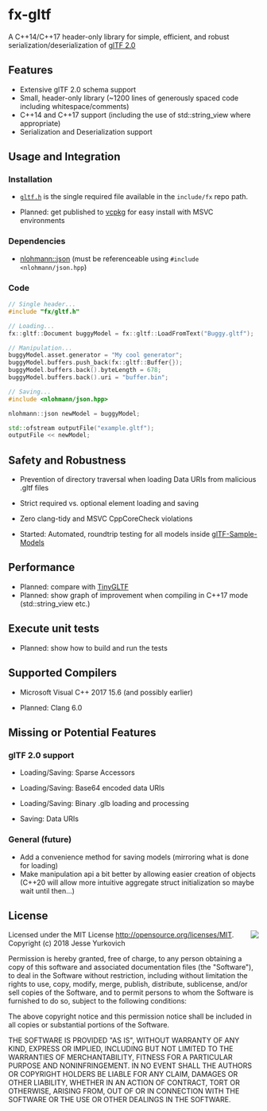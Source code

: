 # fx-gltf

A C++14/C++17 header-only library for simple, efficient, and robust serialization/deserialization of [glTF 2.0](https://www.khronos.org/gltf/)

## Features
* Extensive glTF 2.0 schema support
* Small, header-only library (~1200 lines of generously spaced code including whitespace/comments)
* C++14 and C++17 support (including the use of std::string_view where appropriate)
* Serialization and Deserialization support

## Usage and Integration

### Installation
* [`gltf.h`](https://github.com/jessey-git/fx-gltf/blob/master/include/fx/gltf.h) is the single required file available in the `include/fx` repo path.

* Planned: get published to [vcpkg](https://github.com/Microsoft/vcpkg) for easy install with MSVC environments

### Dependencies
* [nlohmann::json](https://github.com/nlohmann/json) (must be referenceable using `#include <nlohmann/json.hpp`)

### Code
```cpp
// Single header...
#include "fx/gltf.h"

// Loading...
fx::gltf::Document buggyModel = fx::gltf::LoadFromText("Buggy.gltf");

// Manipulation...
buggyModel.asset.generator = "My cool generator";
buggyModel.buffers.push_back(fx::gltf::Buffer{});
buggyModel.buffers.back().byteLength = 678;
buggyModel.buffers.back().uri = "buffer.bin";

// Saving...
#include <nlohmann/json.hpp>

nlohmann::json newModel = buggyModel;

std::ofstream outputFile("example.gltf");
outputFile << newModel;
```

## Safety and Robustness
* Prevention of directory traversal when loading Data URIs from malicious .gltf files
* Strict required vs. optional element loading and saving
* Zero clang-tidy and MSVC CppCoreCheck violations

* Started: Automated, roundtrip testing for all models inside [glTF-Sample-Models](https://github.com/KhronosGroup/glTF-Sample-Models)

## Performance
* Planned: compare with [TinyGLTF](https://github.com/syoyo/tinygltf)
* Planned: show graph of improvement when compiling in C++17 mode (std::string_view etc.)

## Execute unit tests
* Planned: show how to build and run the tests

## Supported Compilers
* Microsoft Visual C++ 2017 15.6 (and possibly earlier)

* Planned: Clang 6.0

## Missing or Potential Features
### glTF 2.0 support
* Loading/Saving: Sparse Accessors
* Loading/Saving: Base64 encoded data URIs
* Loading/Saving: Binary .glb loading and processing

* Saving: Data URIs

### General (future)
* Add a convenience method for saving models (mirroring what is done for loading)
* Make manipulation api a bit better by allowing easier creation of objects (C++20 will allow more intuitive aggregate struct initialization so maybe wait until then...)

## License

<img align="right" src="http://opensource.org/trademarks/opensource/OSI-Approved-License-100x137.png">

Licensed under the MIT License <http://opensource.org/licenses/MIT>.
Copyright (c) 2018 Jesse Yurkovich

Permission is hereby  granted, free of charge, to any  person obtaining a copy
of this software and associated  documentation files (the "Software"), to deal
in the Software  without restriction, including without  limitation the rights
to  use, copy,  modify, merge,  publish, distribute,  sublicense, and/or  sell
copies  of  the Software,  and  to  permit persons  to  whom  the Software  is
furnished to do so, subject to the following conditions:

The above copyright notice and this permission notice shall be included in all
copies or substantial portions of the Software.

THE SOFTWARE  IS PROVIDED "AS  IS", WITHOUT WARRANTY  OF ANY KIND,  EXPRESS OR
IMPLIED,  INCLUDING BUT  NOT  LIMITED TO  THE  WARRANTIES OF  MERCHANTABILITY,
FITNESS FOR  A PARTICULAR PURPOSE AND  NONINFRINGEMENT. IN NO EVENT  SHALL THE
AUTHORS  OR COPYRIGHT  HOLDERS  BE  LIABLE FOR  ANY  CLAIM,  DAMAGES OR  OTHER
LIABILITY, WHETHER IN AN ACTION OF  CONTRACT, TORT OR OTHERWISE, ARISING FROM,
OUT OF OR IN CONNECTION WITH THE SOFTWARE  OR THE USE OR OTHER DEALINGS IN THE
SOFTWARE.
